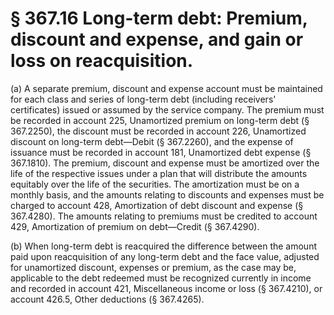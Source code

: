 # § 367.16   Long-term debt: Premium, discount and expense, and gain or loss on reacquisition.

(a) A separate premium, discount and expense account must be maintained for each class and series of long-term debt (including receivers' certificates) issued or assumed by the service company. The premium must be recorded in account 225, Unamortized premium on long-term debt (§ 367.2250), the discount must be recorded in account 226, Unamortized discount on long-term debt—Debit (§ 367.2260), and the expense of issuance must be recorded in account 181, Unamortized debt expense (§ 367.1810). The premium, discount and expense must be amortized over the life of the respective issues under a plan that will distribute the amounts equitably over the life of the securities. The amortization must be on a monthly basis, and the amounts relating to discounts and expenses must be charged to account 428, Amortization of debt discount and expense (§ 367.4280). The amounts relating to premiums must be credited to account 429, Amortization of premium on debt—Credit (§ 367.4290).


(b) When long-term debt is reacquired the difference between the amount paid upon reacquisition of any long-term debt and the face value, adjusted for unamortized discount, expenses or premium, as the case may be, applicable to the debt redeemed must be recognized currently in income and recorded in account 421, Miscellaneous income or loss (§ 367.4210), or account 426.5, Other deductions (§ 367.4265).




